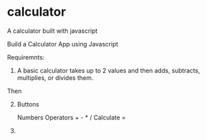 # calculator
A calculator built with javascript

Build a Calculator App using Javascript

Requiremnts:

1) A basic calculator takes up to 2 values and then adds, subtracts, multiplies, or divides them.

Then

2) Buttons

    Numbers
    Operators + - * /
    Calculate =


3) 
